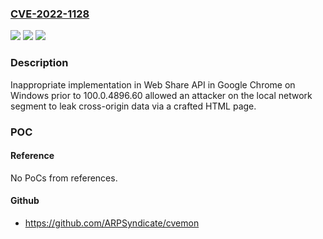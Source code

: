 ### [CVE-2022-1128](https://cve.mitre.org/cgi-bin/cvename.cgi?name=CVE-2022-1128)
![](https://img.shields.io/static/v1?label=Product&message=Chrome&color=blue)
![](https://img.shields.io/static/v1?label=Version&message=n%2Fa&color=blue)
![](https://img.shields.io/static/v1?label=Vulnerability&message=Inappropriate%20implementation&color=brighgreen)

### Description

Inappropriate implementation in Web Share API in Google Chrome on Windows prior to 100.0.4896.60 allowed an attacker on the local network segment to leak cross-origin data via a crafted HTML page.

### POC

#### Reference
No PoCs from references.

#### Github
- https://github.com/ARPSyndicate/cvemon

